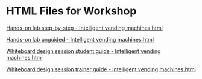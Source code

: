 ﻿# HTML Files for Workshop
[Hands-on lab step-by-step - Intelligent vending machines.html](https://cloudworkshop.blob.core.windows.net/intelligent-vending-machines/Hands-on%20lab%20step-by-step%20-%20Intelligent%20vending%20machines.html)

[Hands-on lab unguided - Intelligent vending machines.html](https://cloudworkshop.blob.core.windows.net/intelligent-vending-machines/Hands-on%20lab%20unguided%20-%20Intelligent%20vending%20machines.html)

[Whiteboard design session student guide - Intelligent vending machines.html](https://cloudworkshop.blob.core.windows.net/intelligent-vending-machines/Whiteboard%20design%20session%20student%20guide%20-%20Intelligent%20vending%20machines.html)

[Whiteboard design session trainer guide - Intelligent vending machines.html](https://cloudworkshop.blob.core.windows.net/intelligent-vending-machines/Whiteboard%20design%20session%20trainer%20guide%20-%20Intelligent%20vending%20machines.html)

